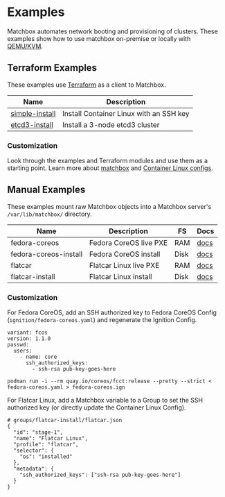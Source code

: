 # Examples

Matchbox automates network booting and provisioning of clusters. These examples show how to use matchbox on-premise or locally with [QEMU/KVM](scripts/README.md#libvirt).

## Terraform Examples

These examples use [Terraform](https://www.terraform.io/intro/) as a client to Matchbox.

| Name                          | Description                   |
|-------------------------------|-------------------------------|
| [simple-install](terraform/simple-install/) | Install Container Linux with an SSH key |
| [etcd3-install](terraform/etcd3-install/) | Install a 3-node etcd3 cluster |

### Customization

Look through the examples and Terraform modules and use them as a starting point. Learn more about [matchbox](../docs/matchbox.md) and [Container Linux configs](../docs/container-linux-config.md).

## Manual Examples

These examples mount raw Matchbox objects into a Matchbox server's `/var/lib/matchbox/` directory.

| Name          | Description                  | FS  | Docs  |
|---------------|------------------------------|-----|-------|
| fedora-coreos | Fedora CoreOS live PXE       | RAM | [docs](https://docs.fedoraproject.org/en-US/fedora-coreos/live-booting-ipxe/) |
| fedora-coreos-install | Fedora CoreOS install | Disk | [docs](https://docs.fedoraproject.org/en-US/fedora-coreos/bare-metal/) |
| flatcar       | Flatcar Linux live PXE       | RAM | [docs](https://docs.flatcar-linux.org/os/booting-with-ipxe/) |
| flatcar-install | Flatcar Linux install      | Disk | [docs](https://docs.flatcar-linux.org/os/booting-with-ipxe/) |

### Customization

For Fedora CoreOS, add an SSH authorized key to Fedora CoreOS Config (`ignition/fedora-coreos.yaml`) and regenerate the Ignition Config.

```
variant: fcos
version: 1.1.0
passwd:
  users:
    - name: core
      ssh_authorized_keys:
        - ssh-rsa pub-key-goes-here
```

```
podman run -i --rm quay.io/coreos/fcct:release --pretty --strict < fedora-coreos.yaml > fedora-coreos.ign
```

For Flatcar Linux, add a Matchbox variable to a Group to set the SSH authorized key (or directly update the Container Linux Config).

```
# groups/flatcar-install/flatcar.json
{
  "id": "stage-1",
  "name": "Flatcar Linux",
  "profile": "flatcar",
  "selector": {
    "os": "installed"
  },
  "metadata": {
    "ssh_authorized_keys": ["ssh-rsa pub-key-goes-here"]
  }
}
```

